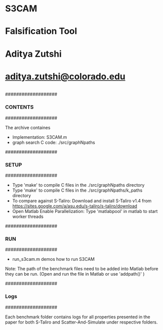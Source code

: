 ###### ##############################
# S3CAM                             #
# Falsification Tool                #
#                                   #
# Aditya Zutshi                     #
# aditya.zutshi@colorado.edu        #
###### ##############################

###################
  ### CONTENTS ###
###################

The archive containes
- Implementation: S3CAM.m
- graph search C code: ./src/graphNpaths

###################
  ### SETUP ###
###################
- Type 'make' to compile C files in the ./src/graphNpaths directory
- Type 'make' to compile C files in the ./src/graphNpaths/k_paths directory
- To compare against S-Taliro: Download and install S-Taliro v1.4 from https://sites.google.com/a/asu.edu/s-taliro/s-taliro/download
- Open Matlab 
        Enable Parallelization: Type 'matlabpool' in matlab to start worker threads

###################
  ### RUN ###
###################

- run_s3cam.m demos how to run S3CAM
         
Note: The path of the benchmark files need to be added into Matlab before they can be run. (Open and run the file in Matlab or use 'addpath()' )

###################
  ### Logs ###
###################

Each benchmark folder contains logs for all properties presented in the paper for both S-Taliro and Scatter-And-Simulate under respective folders.

